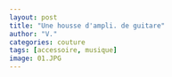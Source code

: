 ```yaml
---
layout: post
title: "Une housse d'ampli. de guitare"
author: "V."
categories: couture
tags: [accessoire, musique]
image: 01.JPG
---
```

